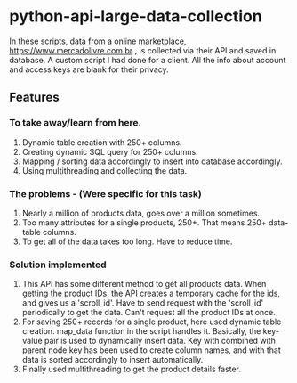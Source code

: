 # python-api-large-data-collection

In these scripts, data from a online marketplace, https://www.mercadolivre.com.br , is collected via their API and saved in database. A custom script I had done for a client. All the info about account and access keys are blank for their privacy.

## Features

### To take away/learn from here.
1. Dynamic table creation with 250+ columns.
2. Creating dynamic SQL query for 250+ columns.
3. Mapping / sorting data accordingly to insert into database accordingly.
4. Using multithreading and collecting the data.

### The problems - (Were specific for this task)
1. Nearly a million of products data, goes over a million sometimes.
2. Too many attributes for a single products, 250+. That means 250+ data-table columns.
3. To get all of the data takes too long. Have to reduce time.

### Solution implemented
1. This API has some different method to get all products data. When getting the product IDs, the API creates a temporary cache for the ids, and gives us a 'scroll_id'. Have to send request with the 'scroll_id' periodically to get the data. Can't request all the product IDs at once.
2. For saving 250+ records for a single product, here used dynamic table creation. map_data function in the script handles it. Basically, the key-value pair is used to dynamically insert data. Key with combined with parent node key has been used to create column names, and with that data is sorted accordingly to insert automatically.
3. Finally used multithreading to get the product details faster.

